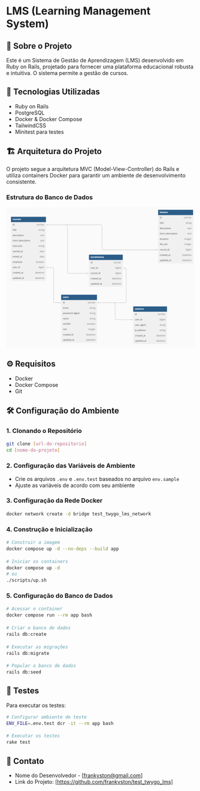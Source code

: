 # LMS (Learning Management System)

## 📝 Sobre o Projeto
Este é um Sistema de Gestão de Aprendizagem (LMS) desenvolvido em Ruby on Rails, projetado para fornecer uma plataforma educacional robusta e intuitiva. O sistema permite a gestão de cursos.

## 🚀 Tecnologias Utilizadas
- Ruby on Rails
- PostgreSQL
- Docker & Docker Compose
- TailwindCSS
- Minitest para testes

## 🏗️ Arquitetura do Projeto
O projeto segue a arquitetura MVC (Model-View-Controller) do Rails e utiliza containers Docker para garantir um ambiente de desenvolvimento consistente.

### Estrutura do Banco de Dados
![image](database.png)

## ⚙️ Requisitos
- Docker
- Docker Compose
- Git

## 🛠️ Configuração do Ambiente

### 1. Clonando o Repositório
```bash
git clone [url-do-repositorio]
cd [nome-do-projeto]
```

### 2. Configuração das Variáveis de Ambiente
- Crie os arquivos `.env` e `.env.test` baseados no arquivo `env.sample`
- Ajuste as variáveis de acordo com seu ambiente

### 3. Configuração da Rede Docker
```bash
docker network create -d bridge test_twygo_lms_network
```

### 4. Construção e Inicialização
```bash
# Construir a imagem
docker compose up -d --no-deps --build app

# Iniciar os containers
docker compose up -d
# ou
./scripts/up.sh
```

### 5. Configuração do Banco de Dados
```bash
# Acessar o container
docker compose run --rm app bash

# Criar o banco de dados
rails db:create

# Executar as migrações
rails db:migrate

# Popular o banco de dados
rails db:seed
```

## 🧪 Testes
Para executar os testes:
```bash
# Configurar ambiente de teste
ENV_FILE=.env.test dcr -it --rm app bash

# Executar os testes
rake test
```

## 📧 Contato
- Nome do Desenvolvedor - [frankyston@gmail.com]
- Link do Projeto: [https://github.com/frankyston/test_twygo_lms]
